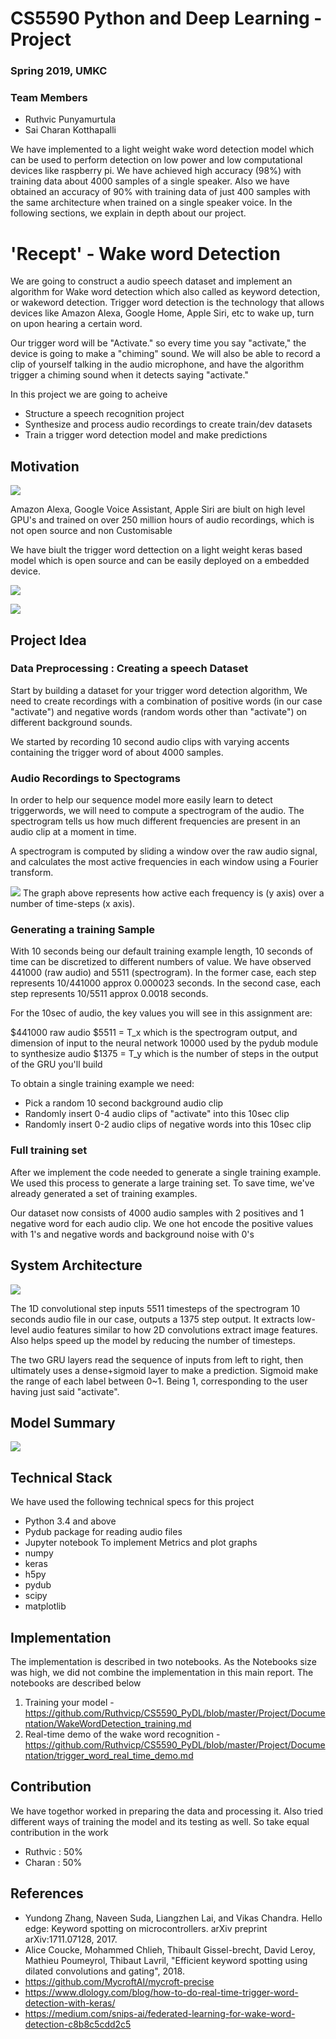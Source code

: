 # CS5590 Python and Deep Learning - Project
### Spring 2019, UMKC

### Team Members
- Ruthvic Punyamurtula
- Sai Charan Kotthapalli

We have implemented to a light weight wake word detection model which can be used to perform detection on low power and low computational devices like raspberry pi. We have achieved high accuracy (98%) with training data about 4000 samples of a single speaker.
Also we have obtained an accuracy of 90% with training data of just 400 samples with the same architecture when trained on a single speaker voice. In the following sections, we explain in depth about our project.

# 'Recept' - Wake word Detection

We are going to construct a audio speech dataset and implement an algorithm for Wake word detection which also called as keyword detection, or wakeword detection. Trigger word detection is the technology that allows devices like Amazon Alexa, Google Home, Apple Siri, etc to wake up, turn on upon hearing a certain word.

Our trigger word will be "Activate." so every time you say "activate," the device is going to make a "chiming" sound. We will also be able to record a clip of yourself talking in the audio microphone, and have the algorithm trigger a chiming sound when it detects saying "activate."

In this project we are going to acheive 
* Structure a speech recognition project
* Synthesize and process audio recordings to create train/dev datasets
* Train a trigger word detection model and make predictions

## Motivation
![](https://github.com/Ruthvicp/CS5590_PyDL/raw/master/Project/Documentation/motivation.png)

Amazon Alexa, Google Voice Assistant, Apple Siri are biult on high level GPU's and trained on over 250 million hours of audio recordings, which is not open source and non Customisable

We have biult the trigger word dettection on a light weight keras based model which is open source and can be easily deployed on a embedded device.

![](https://github.com/Ruthvicp/CS5590_PyDL/raw/master/Project/Documentation/motivation2.png)

![](https://github.com/Ruthvicp/CS5590_PyDL/raw/master/Project/Documentation/motivation3.png)

## Project Idea

### Data Preprocessing : Creating a speech Dataset
Start by building a dataset for your trigger word detection algorithm, We need to create recordings with a combination of positive words (in our case "activate") and negative words (random words other than "activate") on different background sounds.

We started by recording 10 second audio clips with varying accents containing the trigger word of about 4000 samples.

### Audio Recordings to Spectograms
In order to help our sequence model more easily learn to detect triggerwords, we will need to compute a spectrogram of the audio. The spectrogram tells us how much different frequencies are present in an audio clip at a moment in time.

A spectrogram is computed by sliding a window over the raw audio signal, and calculates the most active frequencies in each window using a Fourier transform.

![](https://github.com/Ruthvicp/CS5590_PyDL/raw/master/Project/Documentation/spectogram.png)
The graph above represents how active each frequency is (y axis) over a number of time-steps (x axis).
### Generating a training Sample

With 10 seconds being our default training example length, 10 seconds of time can be discretized to different numbers of value. We have observed 441000 (raw audio) and 5511 (spectrogram). In the former case, each step represents 10/441000 approx 0.000023 seconds. In the second case, each step represents 10/5511 approx 0.0018 seconds.

For the 10sec of audio, the key values you will see in this assignment are:

$441000 raw audio
$5511 = T_x which is the spectrogram output, and dimension of input to the neural network
10000 used by the pydub module to synthesize audio
$1375 = T_y which is the number of steps in the output of the GRU you'll build

To obtain a single training example we need:

* Pick a random 10 second background audio clip
* Randomly insert 0-4 audio clips of "activate" into this 10sec clip
* Randomly insert 0-2 audio clips of negative words into this 10sec clip

### Full training set
After we implement the code needed to generate a single training example. We used this process to generate a large training set. To save time, we've already generated a set of training examples.

Our dataset now consists of 4000 audio samples with 2 positives and 1 negative word for each audio clip.
We one hot encode the positive values with 1's and negative words and background noise with 0's

## System Architecture
![](https://github.com/Ruthvicp/CS5590_PyDL/raw/master/Project/Documentation/architecture.jpg)

The 1D convolutional step inputs 5511 timesteps of the spectrogram 10 seconds audio file in our case, outputs a 1375 step output. It extracts low-level audio features similar to how 2D convolutions extract image features. Also helps speed up the model by reducing the number of timesteps.

The two GRU layers read the sequence of inputs from left to right, then ultimately uses a dense+sigmoid layer to make a prediction. Sigmoid make the range of each label between 0~1. Being 1, corresponding to the user having just said "activate".

## Model Summary
![](https://github.com/Ruthvicp/CS5590_PyDL/raw/master/Project/Documentation/model.jpg)

## Technical Stack
We have used the following technical specs for this project

* Python 3.4 and above
* Pydub package for reading audio files 
* Jupyter notebook
To implement Metrics and plot graphs
* numpy
* keras
* h5py
* pydub
* scipy
* matplotlib

## Implementation
The implementation is described in two notebooks. As the Notebooks size was high, we did not combine the implementation in this main report. The notebooks are described below
1. Training your model - https://github.com/Ruthvicp/CS5590_PyDL/blob/master/Project/Documentation/WakeWordDetection_training.md
2. Real-time demo of the wake word recognition - https://github.com/Ruthvicp/CS5590_PyDL/blob/master/Project/Documentation/trigger_word_real_time_demo.md

## Contribution
We have togethor worked in preparing the data and processing it. Also tried different ways of training the model and its testing as well. So take equal contribution in the work

- Ruthvic : 50%
- Charan : 50%

## References

- Yundong Zhang, Naveen Suda, Liangzhen Lai, and Vikas Chandra. Hello edge: Keyword spotting on microcontrollers. arXiv preprint arXiv:1711.07128, 2017.
- Alice Coucke, Mohammed Chlieh, Thibault Gissel-brecht, David Leroy, Mathieu Poumeyrol, Thibaut Lavril, "Efficient keyword spotting using dilated convolutions and gating", 2018.
- https://github.com/MycroftAI/mycroft-precise
- https://www.dlology.com/blog/how-to-do-real-time-trigger-word-detection-with-keras/
- https://medium.com/snips-ai/federated-learning-for-wake-word-detection-c8b8c5cdd2c5

